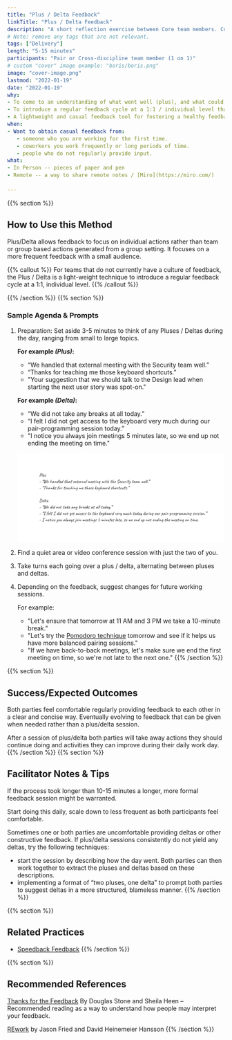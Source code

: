 ```yaml
---
title: "Plus / Delta Feedback"
linkTitle: "Plus / Delta Feedback"
description: "A short reflection exercise between Core team members. Commonly accomplished at the end of a pairing day."
# Note: remove any tags that are not relevant.
tags: ["Delivery"]
length: "5-15 minutes"
participants: "Pair or Cross-discipline team member (1 on 1)"
# custom "cover" image example: "boris/boris.png"
image: "cover-image.png" 
lastmod: "2022-01-19"
date: "2022-01-19"
why: 
- To come to an understanding of what went well (plus), and what could be changed to improve collaboration in future (delta).
- To introduce a regular feedback cycle at a 1:1 / individual level that allows for  personal feedback.
- A lightweight and casual feedback tool for fostering a healthy feedback culture.
when:
- Want to obtain casual feedback from:
   - someone who you are working for the first time.
   - coworkers you work frequently or long periods of time.
   - people who do not regularly provide input.
what:
- In Person -- pieces of paper and pen
- Remote -- a way to share remote notes / [Miro](https://miro.com/)

---
```

{{% section %}}

## How to Use this Method
Plus/Delta allows feedback to focus on individual actions rather than team or group based actions generated from a group setting. It focuses on a more frequent feedback with a small audience.

{{% callout %}}
For teams that do not currently have a culture of feedback, the Plus / Delta is a light-weight technique to introduce a regular feedback cycle at a 1:1, individual level.
{{% /callout %}}

{{% /section %}}
{{% section %}}
### Sample Agenda & Prompts
1. Preparation: Set aside 3-5 minutes to think of any Pluses / Deltas during the day, ranging from small to large topics.

   **For example _(Plus)_:**
   - “We handled that external meeting with the Security team well.”
   - “Thanks for teaching me those keyboard shortcuts.”
   - "Your suggestion that we should talk to the Design lead when starting the next user story was spot-on."

   **For example _(Delta)_:**
   - “We did not take any breaks at all today.”
   - “I felt I did not get access to the keyboard very much during our pair-programming session today.”
   - "I notice you always join meetings 5 minutes late, so we end up not ending the meeting on time."

   ![Plus-Delta-Example](images/example-1.png)

2. Find a quiet area or video conference session with just the two of you.

3. Take turns each going over a plus / delta, alternating between pluses and deltas.

5. Depending on the feedback, suggest changes for future working sessions.
   
   For example:
     - "Let's ensure that tomorrow at 11 AM and 3 PM we take a 10-minute break."
     - "Let's try the [Pomodoro technique](/learningpaths/application-development/pair-programming/#describe-the-mechanics-of-the-drivernavigator-style-of-pair-programming) tomorrow and see if it helps us have more balanced pairing sessions."
     - "If we have back-to-back meetings, let's make sure we end the first meeting on time, so we're not late to the next one."
{{% /section %}}

{{% section %}}
## Success/Expected Outcomes
Both parties feel comfortable regularly providing feedback to each other in a clear and concise way. Eventually evolving to feedback that can be given when needed rather than a plus/delta session.

After a session of plus/delta both parties will take away actions they should continue doing and activities they can improve during their daily work day.
{{% /section %}}
{{% section %}}

## Facilitator Notes & Tips
If the process took longer than 10-15 minutes a longer, more formal feedback session might be warranted.

Start doing this daily, scale down to less frequent as both participants feel comfortable.

Sometimes one or both parties are uncomfortable providing deltas or other constructive feedback. If plus/delta sessions consistently do not yield any deltas, try the following techniques: 
- start the session by describing how the day went. Both parties can then work together to extract the pluses and deltas based on these descriptions.
- implementing a format of “two pluses, one delta” to prompt both parties to suggest deltas in a more structured, blameless manner.
{{% /section %}}

{{% section %}}
## Related Practices
- [Speedback Feedback](/practices/speedback)
{{% /section %}}


{{% section %}}
## Recommended References 
[Thanks for the Feedback](
https://www.penguinrandomhouse.com/books/313485/thanks-for-the-feedback-by-douglas-stone-and-sheila-heen/) By Douglas Stone and Sheila Heen
– Recommended reading as a way to understand how people may interpret your feedback.

[REwork](https://basecamp.com/books/rework) by Jason Fried and David Heinemeier Hansson
{{% /section %}}
